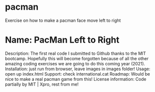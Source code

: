 # pacman
Exercise on how to make a pacman face move left to right
# Name: PacMan Left to Right
Description: The first real code I submitted to Github thanks to the MIT bootcamp. Hopefully this will become forgotten because of all the other amazing coding exercises we are going to do this coming year (2021).
Installation: just run from browser, leave images in images folder!
Usage: open up index.html
Support: check international.cat 
Roadmap: Would be nice to make a real pacman game from this! 
License information: Code partially by MIT | Xpro, rest from me!
